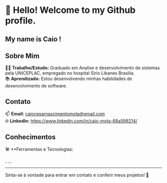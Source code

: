 # 👋 Hello! Welcome to my Github profile.
## My name is Caio !

## Sobre Mim

👨‍💼 **Trabalho/Estudo:** Graduado em Analise e desenvolvimento de sistemas pela UNICEPLAC, empregado no hospital Sirio Libanes Brasilia.  
📚 **Aprendizado:** Estou desenvolvendo minhas habilidades de desenvolvimento de software.  


## Contato

📫 **Email:** caiocesarnascimentomota@gmail.com  
🌐 **LinkedIn:** https://www.linkedin.com/in/caio-mota-68a599214/  

## Conhecimentos


🛠 **Ferramentas e Tecnologias:
<link rel="stylesheet" type='text/css' href="https://cdn.jsdelivr.net/gh/devicons/devicon@latest/devicon.min.css" /> , 
<link rel="stylesheet" type='text/css' href="https://cdn.jsdelivr.net/gh/devicons/devicon@latest/devicon.min.css" /> , 
<link rel="stylesheet" type='text/css' href="https://cdn.jsdelivr.net/gh/devicons/devicon@latest/devicon.min.css" /> , 
<link rel="stylesheet" type='text/css' href="https://cdn.jsdelivr.net/gh/devicons/devicon@latest/devicon.min.css" />
          
          
          
          

---

Sinta-se à vontade para entrar em contato e conferir meus projetos! 🚀
